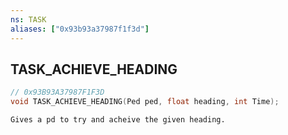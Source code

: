 ```yaml
---
ns: TASK
aliases: ["0x93b93a37987f1f3d"]
---
```

## TASK_ACHIEVE_HEADING

```c
// 0x93B93A37987F1F3D
void TASK_ACHIEVE_HEADING(Ped ped, float heading, int Time);
```

```
Gives a pd to try and acheive the given heading.
```
